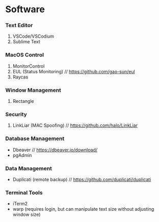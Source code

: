 # Software


### Text Editor
1. VSCode/VSCodium
2. Sublime Text


### MacOS Control
1. MonitorControl 
2. EUL (Status Monitoring) // https://github.com/gao-sun/eul
3. Raycas


### Window Management
1. Rectangle


### Security
1. LinkLiar (MAC Spoofing) // https://github.com/halo/LinkLiar


### Database Management
- Dbeaver // https://dbeaver.io/download/
- pgAdmin


### Data Management
- Duplicati (remote backup) // https://github.com/duplicati/duplicati

### Terminal Tools
- iTerm2
- warp (requires login, but can manipulate text size without adjusting window size)
